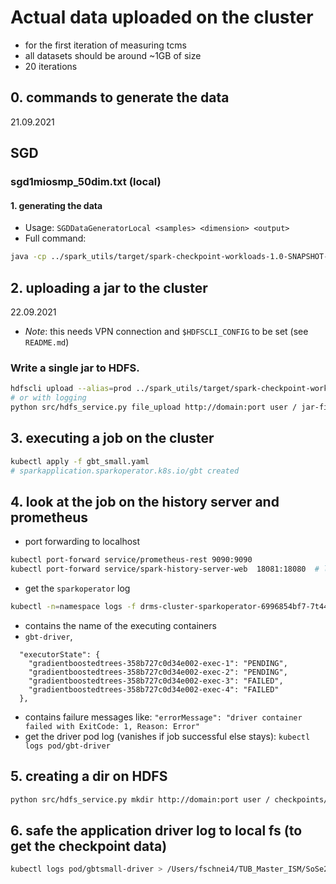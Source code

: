 # Actual data uploaded on the cluster
- for the first iteration of measuring tcms
- all datasets should be around ~1GB of size
- 20 iterations
## 0. commands to generate the data
21.09.2021
## SGD
### sgd1miosmp_50dim.txt (local)
#### 1. generating the data
- Usage: `SGDDataGeneratorLocal <samples> <dimension> <output>`
- Full command:
```bash
java -cp ../spark_utils/target/spark-checkpoint-workloads-1.0-SNAPSHOT-jar-with-dependencies.jar de.tu_berlin.dos.arm.spark_utils.datagens.SGDDataGeneratorLocal 1000000 50 sgd_1miosmp_50dim.txt
```
## 2. uploading a jar to the cluster
22.09.2021
- *Note*: this needs VPN connection and `$HDFSCLI_CONFIG` to be set (see `README.md`)
### Write a single jar to HDFS.
```bash
hdfscli upload --alias=prod ../spark_utils/target/spark-checkpoint-workloads-1.0-SNAPSHOT-jar-with-dependencies.jar jar-files/ -v
# or with logging
python src/hdfs_service.py file_upload http://domain:port user / jar-files/spark-checkpoint-workloads-1.0-SNAPSHOT-jar-with-dependencies.jar ../spark_utils/target/spark-checkpoint-workloads-1.0-SNAPSHOT-jar-with-dependencies.jar True
```

## 3. executing a job on the cluster
```bash
kubectl apply -f gbt_small.yaml
# sparkapplication.sparkoperator.k8s.io/gbt created

```

## 4. look at the job on the history server and prometheus
- port forwarding to localhost
```bash
kubectl port-forward service/prometheus-rest 9090:9090
kubectl port-forward service/spark-history-server-web  18081:18080  # localhost:cluster
```
- get the `sparkoperator` log
```bash
kubectl -n=namespace logs -f drms-cluster-sparkoperator-6996854bf7-7t445
```
- contains the name of the executing containers
- `gbt-driver`, 
```
  "executorState": {
    "gradientboostedtrees-358b727c0d34e002-exec-1": "PENDING",
    "gradientboostedtrees-358b727c0d34e002-exec-2": "PENDING",
    "gradientboostedtrees-358b727c0d34e002-exec-3": "FAILED",
    "gradientboostedtrees-358b727c0d34e002-exec-4": "FAILED"
  },

```
- contains failure messages like: `"errorMessage": "driver container failed with ExitCode: 1, Reason: Error"`
- get the driver pod log (vanishes if job successful else stays): `kubectl logs pod/gbt-driver`

## 5. creating a dir on HDFS
```bash
python src/hdfs_service.py mkdir http://domain:port user / checkpoints/felix-schneider-thesis
```

## 6. safe the application driver log to local fs (to get the checkpoint data)
````bash
kubectl logs pod/gbtsmall-driver > /Users/fschnei4/TUB_Master_ISM/SoSe21/MA/msc-thesis-saft-experiments/cluster_experiment/gbt_small-app-driver-ckpt.log
````
